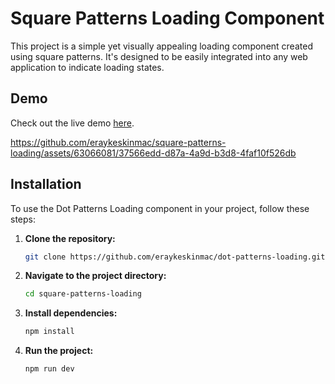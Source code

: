 # Square Patterns Loading Component

This project is a simple yet visually appealing loading component created using square patterns. It's designed to be easily integrated into any web application to indicate loading states.

## Demo

Check out the live demo [here]([dot-patterns-loading-26pp.vercel.app](https://dot-patterns-loading-26pp.vercel.app)).


https://github.com/eraykeskinmac/square-patterns-loading/assets/63066081/37566edd-d87a-4a9d-b3d8-4faf10f526db


## Installation

To use the Dot Patterns Loading component in your project, follow these steps:

1. **Clone the repository:**

    ```sh
    git clone https://github.com/eraykeskinmac/dot-patterns-loading.git
    ```

2. **Navigate to the project directory:**

    ```sh
    cd square-patterns-loading
    ```

3. **Install dependencies:**

    ```sh
    npm install
    ```

4. **Run the project:**

    ```sh
    npm run dev
    ```
